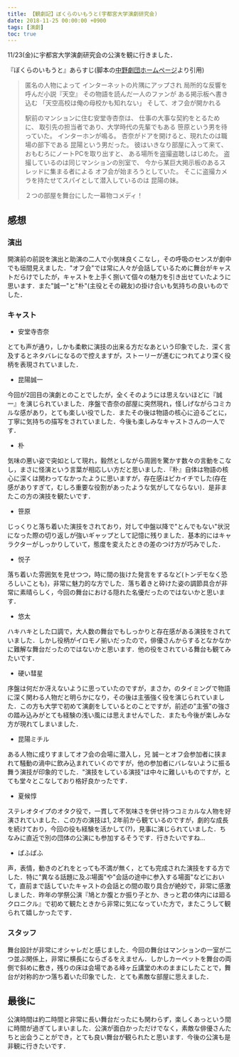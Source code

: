 ```yaml
---
title: 【観劇記】ぼくらのいもうと(宇都宮大学演劇研究会)
date: 2018-11-25 00:00:00 +0900
tags: [演劇]
toc: true
---
```


11/23(金)に宇都宮大学演劇研究会の公演を観に行きました．

『ぼくらのいもうと』あらすじ(脚本の[中野劇団ホームページ](http://nakanogekidan.com/plays/g06/)より引用)

> 匿名の人物によって
> インターネットの片隅にアップされ
> 局所的な反響を呼んだ小説『天空』
> その物語を読んだ一人のファンが
> ある掲示板へ書き込む
> 「天空高校は俺の母校かも知れない」
> そして、オフ会が開かれる
> 
> 駅前のマンションに住む安堂寺杏奈は、
> 仕事の大事な契約をとるために、
> 取引先の担当者であり、大学時代の先輩でもある
> 笹原という男を待っていた。
> インターホンが鳴る。
> 杏奈がドアを開けると、現れたのは職場の部下である
> 昆陽という男だった。
> 彼はいきなり部屋に入って来て、
> おもむろにノートPCを取り出すと、
> ある場所を盗撮盗聴しはじめた。
> 盗撮しているのは同じマンションの別室で、
> 今から某巨大掲示板のあるスレッドに集まる者による
> オフ会が始まろうとしていた。
> そこに盗撮カメラを持たせてスパイとして潜入しているのは
> 昆陽の妹。
> 
> ２つの部屋を舞台にした一幕物コメディ！

## 感想

### 演出

開演前の前説を演出と助演の二人で小気味良くこなし，その呼吸のセンスが劇中でも垣間見えました．"オフ会"では常に人々が会話しているために舞台がキャストだらけでしたが，キャストを上手く捌いて個々の魅力を引き出せていたように思います．また"誠一"と"朴"(主役とその親友)の掛け合いも気持ちの良いものでした．

### キャスト

- 安堂寺杏奈

とても声が通り，しかも柔軟に演技の出来る方だなあという印象でした．深く言及するとネタバレになるので控えますが，ストーリーが進むにつれてより深く役柄を表現されていました．

- 昆陽誠一

今回が2回目の演劇とのことでしたが，全くそのようには思えないほどに『誠一』を演じられていました．序盤で杏奈の部屋に突然現れ，怪しげながらコミカルな感があり，とても楽しい役でした．またその後は物語の核心に迫るごとに，丁寧に気持ちの描写をされていました．今後も楽しみなキャストさんの一人です．

- 朴

気味の悪い姿で突如として現れ，毅然としながら周囲を驚かす数々の言動をこなし，まさに怪演という言葉が相応しい方だと思いました．『朴』自体は物語の核心に深くは関わってなかったように思いますが，存在感はピカイチでした(存在感がありすぎて，むしろ重要な役割があったような気がしてならない)．是非またこの方の演技を観たいです．

- 笹原

じっくりと落ち着いた演技をされており，対して中盤以降で"とんでもない"状況になった際の切り返しが強いギャップとして記憶に残りました．基本的にはキャラクターがしっかりしていて，態度を変えたときの差のつけ方が巧みでした．

- 悦子

落ち着いた雰囲気を見せつつ，時に間の抜けた発言をするなど(トンデモなく恐ろしいことも)，非常に魅力的な方でした．落ち着きと砕けた姿の調節具合が非常に素晴らしく，今回の舞台における隠れた名優だったのではないかと思います．

- 悠太

ハキハキとした口調で，大人数の舞台でもしっかりと存在感がある演技をされていました．しかし役柄がイロモノ揃いだったので，俳優さんからするとなかなかに難解な舞台だったのではないかと思います．他の役をされている舞台も観てみたいです．

- 硬い彗星

序盤は何だか冴えないように思っていたのですが，まさか，のタイミングで物語に深く関わる人物だと明らかになり，その後は主張強く役を演じられていました．この方も大学で初めて演劇をしているとのことですが，前述の"主張"の強さの踏み込みがとても経験の浅い風には思えませんでした．またも今後が楽しみな方が現れてしまいました．

- 昆陽ミチル

ある人物に成りすましてオフ会の会場に潜入し，兄 誠一とオフ会参加者に挟まれて騒動の渦中に飲み込まれていくのですが，他の参加者にバレないように振る舞う演技が印象的でした．"演技をしている演技"は中々に難しいものですが，とても堂々とこなしており格好良かったです．

- 夏候惇

ステレオタイプのオタク役で，一貫して不気味さを併せ持つコミカルな人物を好演されていました．この方の演技は1, 2年前から観ているのですが，劇的な成長を続けており，今回の役も経験を活かして(?)，見事に演じられていました．ちなみに直近で別の団体の公演にも参加するそうです．行きたいですね...

- ぱふぱふ

声，表情，動きのどれをとっても不満が無く，とても完成された演技をする方でした．特に"異なる話題に及ぶ場面"や"会話の途中に参入する場面"などにおいて，直前まで話していたキャストの会話との間の取り具合が絶妙で，非常に感激しました．昨年の学祭公演『鳩とか腹とか振り子とか、きっと君の体内には廻るクロニクル』で初めて観たときから非常に気になっていた方で，またこうして観られて嬉しかったです．

### スタッフ

舞台設計が非常にオシャレだと感じました．今回の舞台はマンションの一室が二つ並ぶ関係上，非常に横長にならざるをえません．しかしカーペットを舞台の両側で斜めに敷き，残りの床は会場である峰ヶ丘講堂の木のままにしたことで，舞台が対称的かつ落ち着いた印象でした．とても素敵な部屋に思えました．

## 最後に

公演時間は約二時間と非常に長い舞台だったにも関わらず，楽しくあっという間に時間が過ぎてしまいました．公演が面白かっただけでなく，素敵な俳優さんたちと出会うことができ，とても良い舞台が観られたと思います．今後の公演も是非観に行きたいです．

